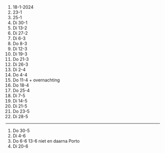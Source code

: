 1. 18-1-2024
2. 23-1
3. 25-1
4. Di 30-1
5. Di 13-2
6. Di 27-2
7. Di 6-3
8. Do 8-3
9. Di 12-3
10. Di 19-3
11. Do 21-3
12. Di 26-3
13. Di 2-4
14. Do 4-4
15. Do 11-4 + overnachting
16. Do 18-4
17. Do 25-4
18. Di 7-5
19. Di 14-5
20. Di 21-5
21. Do 23-5
22. Di 28-5
-----
1. Do 30-5
2. Di 4-6
3. Do 6-6  13-6 niet en daarna Porto 
4. Di 20-6
